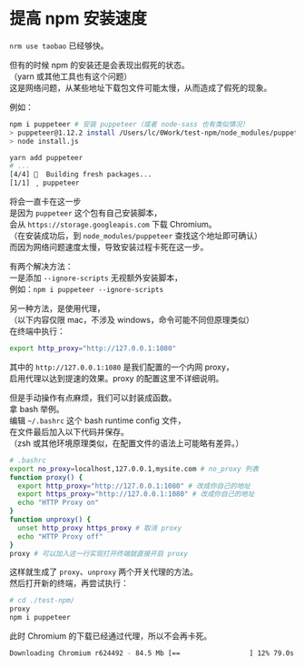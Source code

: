 # 提高 npm 安装速度

`nrm use taobao` 已经够快。

但有的时候 npm 的安装还是会表现出假死的状态。  
（yarn 或其他工具也有这个问题）  
这是网络问题，从某些地址下载包文件可能太慢，从而造成了假死的现象。

例如：

```bash
npm i puppeteer # 安装 puppeteer（或者 node-sass 也有类似情况）
> puppeteer@1.12.2 install /Users/lc/0Work/test-npm/node_modules/puppeteer
> node install.js
```

```bash
yarn add puppeteer
# ...
[4/4] 🔨  Building fresh packages...
[1/1] ⢀ puppeteer
```

将会一直卡在这一步  
是因为 `puppeteer` 这个包有自己安装脚本，  
会从 `https://storage.googleapis.com` 下载 Chromium。  
（在安装成功后，到 `node_modules/puppeteer` 查找这个地址即可确认）  
而因为网络问题速度太慢，导致安装过程卡死在这一步。

有两个解决方法：  
一是添加 `--ignore-scripts` 无视额外安装脚本，  
例如：`npm i puppeteer --ignore-scripts`

另一种方法，是使用代理，  
（以下内容仅限 mac，不涉及 windows，命令可能不同但原理类似）  
在终端中执行：

```bash
export http_proxy="http://127.0.0.1:1080"
```

其中的 `http://127.0.0.1:1080` 是我们配置的一个内网 proxy，  
启用代理以达到提速的效果。proxy 的配置这里不详细说明。

但是手动操作有点麻烦，我们可以封装成函数。  
拿 bash 举例。  
编辑 `~/.bashrc` 这个 bash runtime config 文件，  
在文件最后加入以下代码并保存。  
（zsh 或其他环境原理类似，在配置文件的语法上可能略有差异。）

```bash
# .bashrc
export no_proxy=localhost,127.0.0.1,mysite.com # no_proxy 列表
function proxy() {
  export http_proxy="http://127.0.0.1:1080" # 改成你自己的地址
  export https_proxy="http://127.0.0.1:1080" # 改成你自己的地址
  echo "HTTP Proxy on"
}
function unproxy() {
  unset http_proxy https_proxy # 取消 proxy
  echo "HTTP Proxy off"
}
proxy # 可以加入这一行实现打开终端就直接开启 proxy
```

这样就生成了 `proxy`、`unproxy` 两个开关代理的方法。  
然后打开新的终端，再尝试执行：

```bash
# cd ./test-npm/
proxy
npm i puppeteer
```

此时 Chromium 的下载已经通过代理，所以不会再卡死。

```bash
Downloading Chromium r624492 - 84.5 Mb [==                 ] 12% 79.0s
```
